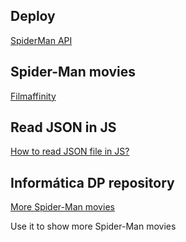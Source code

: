 ## Deploy
<a href="https://rafael2026.github.io/frontend/Spider-Man">SpiderMan API</a>

## Spider-Man movies
<a href="https://www.filmaffinity.com/es/movie-group.php?group-id=74">Filmaffinity</a>

## Read JSON in JS
<a href="https://www.delftstack.com/es/howto/javascript/load-json-file-in-javascript/">How to read JSON file in JS?</a>

## Informática DP repository
<a href="https://github.com/infodp/spiderman_api_movies_vanillajs">More Spider-Man movies</a>

<p>Use it to show more Spider-Man movies</p>
